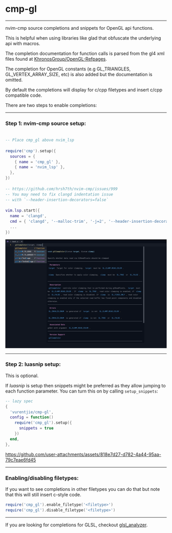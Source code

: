 # cmp-gl

---

nvim-cmp source completions and snippets for OpenGL api functions.

This is helpful when using libraries like glad that obfuscate the underlying api with macros.

The completion documentation for function calls is parsed from the gl4 xml files found at [KhronosGroup/OpenGL-Refpages](https://github.com/KhronosGroup/OpenGL-Refpages/tree/main/gl4).

The completion for OpenGL constants (e.g GL_TRIANGLES, GL_VERTEX_ARRAY_SIZE, etc) is also added but the documentation is omitted.

By default the completions will display for c/cpp filetypes and insert c/cpp compatible code.

There are two steps to enable completions:

---

### Step 1: nvim-cmp source setup:

```lua

-- Place cmp_gl above nvim_lsp

require('cmp').setup({
  sources = {
    { name = 'cmp_gl' },
    { name = 'nvim_lsp' },
  },
})

-- https://github.com/hrsh7th/nvim-cmp/issues/999
-- You may need to fix clangd indentation issue
-- with `--header-insertion-decorators=false`

vim.lsp.start({
  name = 'clangd',
  cmd = { 'clangd', '--malloc-trim', '-j=2', '--header-insertion-decorators=false' },
  ...
})

```

![](demo.png)

---

### Step 2: luasnip setup:

This is optional.

If _luasnip_ is setup then snippets might be preferred as they allow jumping to
each function parameter. You can turn this on by calling `setup_snippets`:

```lua
-- lazy spec
{
  'vurentjie/cmp-gl',
  config = function()
    require('cmp_gl').setup({
      snippets = true
    })
  end,
},
```

https://github.com/user-attachments/assets/818e7d27-d782-4a44-95aa-79c7eae6fd45

---

### Enabling/disabling filetypes:

If you want to see completions in other filetypes you can do that but note that this will still insert c-style code.

```lua
require('cmp_gl').enable_filetype('<filetype>')
require('cmp_gl').disable_filetype('<filetype>')
```

---

If you are looking for completions for GLSL, checkout [glsl_analyzer](https://github.com/nolanderc/glsl_analyzer).
